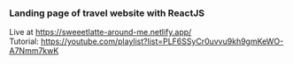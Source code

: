 ### Landing page of travel website with ReactJS
Live at https://sweeetlatte-around-me.netlify.app/
<br/>
Tutorial: https://youtube.com/playlist?list=PLF6SSyCr0uvvu9kh9gmKeWO-A7Nmm7kwK
